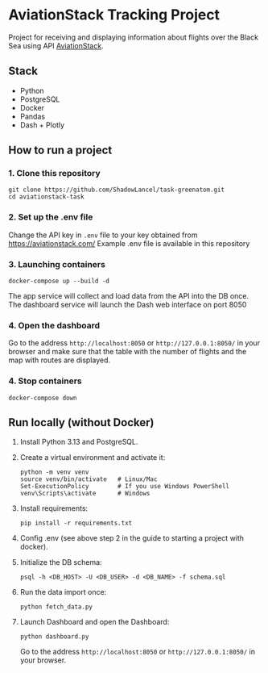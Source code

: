 # AviationStack Tracking Project

Project for receiving and displaying information about flights over the Black Sea using API [AviationStack](https://aviationstack.com/).

## Stack

- Python
- PostgreSQL
- Docker
- Pandas
- Dash + Plotly 

## How to run a project

### 1. Clone this repository

```
git clone https://github.com/ShadowLancel/task-greenatom.git
cd aviationstack-task
```
### 2. Set up the .env file
Change the API key in `.env` file to your key obtained from https://aviationstack.com/
Example .env file is available in this repository

### 3. Launching containers
```
docker-compose up --build -d
```
The app service will collect and load data from the API into the DB once. The dashboard service will launch the Dash web interface on port 8050

### 4. Open the dashboard
Go to the address `http://localhost:8050` or `http://127.0.0.1:8050/` in your browser and make sure that the table with the number of flights and the map with routes are displayed.

### 4. Stop containers
```
docker-compose down
```

## Run locally (without Docker)

1. Install Python 3.13 and PostgreSQL.
2. Create a virtual environment and activate it:
   ```
   python -m venv venv
   source venv/bin/activate   # Linux/Mac
   Set-ExecutionPolicy        # If you use Windows PowerShell
   venv\Scripts\activate      # Windows
   ```
3. Install requirements:
   ```
   pip install -r requirements.txt
   ```
4. Config .env (see above step 2 in the guide to starting a project with docker).

5. Initialize the DB schema:
   ```
   psql -h <DB_HOST> -U <DB_USER> -d <DB_NAME> -f schema.sql
   ```
6. Run the data import once:
   ```
   python fetch_data.py
   ```
7. Launch Dashboard and open the Dashboard:
   ```
   python dashboard.py
   ```
   Go to the address `http://localhost:8050` or `http://127.0.0.1:8050/` in your browser.
